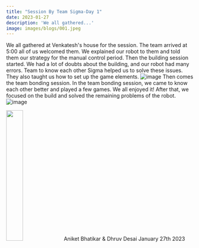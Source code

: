 ```yaml
---
title: "Session By Team Sigma-Day 1"
date: 2023-01-27
description: 'We all gathered...'
image: images/blogs/001.jpeg
---
```

We all gathered at Venkatesh's house for the session. The team arrived at 5:00 all of us welcomed them. We explained our robot to them and told them our strategy for the manual control period. 
 Then the building session started. We had a lot of doubts about the building, and our robot had many errors. Team to know each other Sigma helped us to solve these issues. They also taught us how to set up the game elements.
 ![image]("images/blogs/002.jpeg")
 Then comes the team bonding session. In the team bonding session, we came to know each other better and played a few games. We all enjoyed it! After that, we focused on the build and solved the remaining problems of the robot. 
  ![image]("images/blogs/003.jpeg")

 <div class="author">
<img width="30%" class="author-image" src="/favicon.png"/>
  <span class="author-name">Aniket Bhatikar & Dhruv Desai</span>
  <span class="author-divider"></span>
  <span class="author-date">January 27th
   2023</span>
</div>